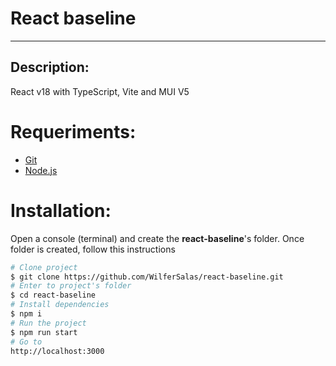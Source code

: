 # React baseline

---

## Description:

React v18 with TypeScript, Vite and MUI V5

# Requeriments:

- [Git](https://git-scm.com/)
- [Node.js](https://nodejs.org/en/)

# Installation:

Open a console (terminal) and create the **react-baseline**'s folder. Once folder is created, follow this instructions

```bash
# Clone project
$ git clone https://github.com/WilferSalas/react-baseline.git
# Enter to project's folder
$ cd react-baseline
# Install dependencies
$ npm i
# Run the project
$ npm run start
# Go to
http://localhost:3000
```
